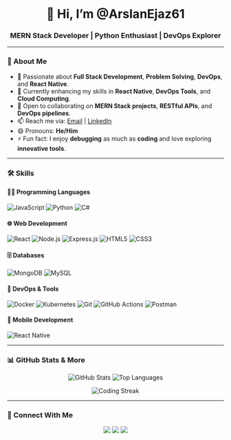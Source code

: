 <h1 align="center">👋 Hi, I’m @ArslanEjaz61</h1>
<h3 align="center">MERN Stack Developer | Python Enthusiast | DevOps Explorer</h3>

---

### 📌 About Me
- 👀 Passionate about **Full Stack Development**, **Problem Solving**, **DevOps**, and **React Native**.  
- 🌱 Currently enhancing my skills in **React Native**, **DevOps Tools**, and **Cloud Computing**.  
- 💞️ Open to collaborating on **MERN Stack projects**, **RESTful APIs**, and **DevOps pipelines**.  
- 📫 Reach me via: [Email](mailto:arslanejaz61@gmail.com) | [LinkedIn](https://www.linkedin.com/in/arslan-ejaz-8b717a240)  
- 😄 Pronouns: **He/Him**  
- ⚡ Fun fact: I enjoy **debugging** as much as **coding** and love exploring **innovative tools**.  

---

### 🛠️ Skills

#### 👨‍💻 Programming Languages
![JavaScript](https://img.shields.io/badge/-JavaScript-F7DF1E?logo=javascript&logoColor=black)
![Python](https://img.shields.io/badge/-Python-3776AB?logo=python&logoColor=white)
![C#](https://img.shields.io/badge/-C%23-239120?logo=c-sharp&logoColor=white)

#### 🌐 Web Development
![React](https://img.shields.io/badge/-React-61DAFB?logo=react&logoColor=black)
![Node.js](https://img.shields.io/badge/-Node.js-339933?logo=node.js&logoColor=white)
![Express.js](https://img.shields.io/badge/-Express.js-000000?logo=express&logoColor=white)
![HTML5](https://img.shields.io/badge/-HTML5-E34F26?logo=html5&logoColor=white)
![CSS3](https://img.shields.io/badge/-CSS3-1572B6?logo=css3&logoColor=white)

#### 🗄️ Databases
![MongoDB](https://img.shields.io/badge/-MongoDB-47A248?logo=mongodb&logoColor=white)
![MySQL](https://img.shields.io/badge/-MySQL-4479A1?logo=mysql&logoColor=white)

#### 🚀 DevOps & Tools
![Docker](https://img.shields.io/badge/-Docker-2496ED?logo=docker&logoColor=white)
![Kubernetes](https://img.shields.io/badge/-Kubernetes-326CE5?logo=kubernetes&logoColor=white)
![Git](https://img.shields.io/badge/-Git-F05032?logo=git&logoColor=white)
![GitHub Actions](https://img.shields.io/badge/-GitHub_Actions-2088FF?logo=github-actions&logoColor=white)
![Postman](https://img.shields.io/badge/-Postman-FF6C37?logo=postman&logoColor=white)

#### 📱 Mobile Development
![React Native](https://img.shields.io/badge/-React_Native-61DAFB?logo=react&logoColor=black)

---

### 📊 GitHub Stats & More

<p align="center">
  <img src="https://github-readme-stats.vercel.app/api?username=ArslanEjaz61&show_icons=true&theme=radical&include_all_commits=true&count_private=true" alt="GitHub Stats">
  <img src="https://github-readme-stats.vercel.app/api/top-langs/?username=ArslanEjaz61&layout=compact&theme=radical" alt="Top Languages">
</p>

<p align="center">
  <img src="https://github-readme-streak-stats.herokuapp.com?user=ArslanEjaz61&theme=radical&hide_border=true" alt="Coding Streak">
</p>

---

### 🔗 Connect With Me
<p align="center">
  <a href="https://www.linkedin.com/in/arslan-ejaz-8b717a240"><img src="https://img.shields.io/badge/-LinkedIn-blue?logo=linkedin&logoColor=white"></a>
  <a href="mailto:arslanejaz61@gmail.com"><img src="https://img.shields.io/badge/-Email-red?logo=gmail&logoColor=white"></a>
  <a href="https://github.com/ArslanEjaz61"><img src="https://img.shields.io/badge/-GitHub-181717?logo=github&logoColor=white"></a>
</p>
